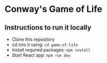 # Conway's Game of Life
## Instructions to run it locally
- Clone this repository
- cd into it using: `cd game-of-life`
- Install required packages: `npm install`
- Start React app: `npm run dev`
